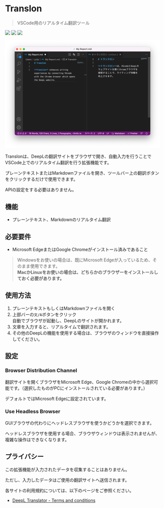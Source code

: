 # Translon

> VSCode用のリアルタイム翻訳ツール

![](https://vsmarketplacebadge.apphb.com/version/FusionDev.translon.svg) ![](https://vsmarketplacebadge.apphb.com/installs-short/FusionDev.translon.svg) ![](https://img.shields.io/github/license/fus1ondev/translon)

![screenshot](images/ss.png)

Translonは、DeepLの翻訳サイトをブラウザで開き、自動入力を行うことでVSCode上でのリアルタイム翻訳を行う拡張機能です。

プレーンテキストまたはMarkdownファイルを開き、ツールバー上の翻訳ボタンをクリックするだけで使用できます。

APIの設定をする必要はありません。

## 機能

- プレーンテキスト、Markdownのリアルタイム翻訳

## 必要要件

- Microsoft EdgeまたはGoogle Chromeがインストール済みであること

> Windowsをお使いの場合は、既にMicrosoft Edgeが入っているため、そのまま使用できます。<br/>**MacかLinuxをお使いの場合は、どちらかのブラウザーをインストールしておく必要があります。**

## 使用方法

1. プレーンテキストもしくはMarkdownファイルを開く
2. 上部バーの`文/A`ボタンをクリック<br/>自動でブラウザが起動し、DeepLのサイトが開かれます。
3. 文章を入力すると、リアルタイムで翻訳されます。
4. その他のDeepLの機能を使用する場合は、ブラウザのウィンドウを直接操作してください。

## 設定

### Browser Distribution Channel

翻訳サイトを開くブラウザをMicrosoft Edge、Google Chromeの中から選択可能です。（選択したものがPCにインストールされている必要があります。）

デフォルトではMicrosoft Edgeに設定されています。

### Use Headless Browser

GUIブラウザの代わりにヘッドレスブラウザを使うかどうかを選択できます。

ヘッドレスブラウザを使用する場合、ブラウザウィンドウは表示されませんが、複雑な操作はできなくなります。

## プライバシー

この拡張機能が入力されたデータを収集することはありません。

ただし、入力したデータはご使用の翻訳サイトへ送信されます。

各サイトの利用規約については、以下のページをご参照ください。

- [DeepL Translator - Terms and conditions](https://www.deepl.com/pro-license?tab=free)